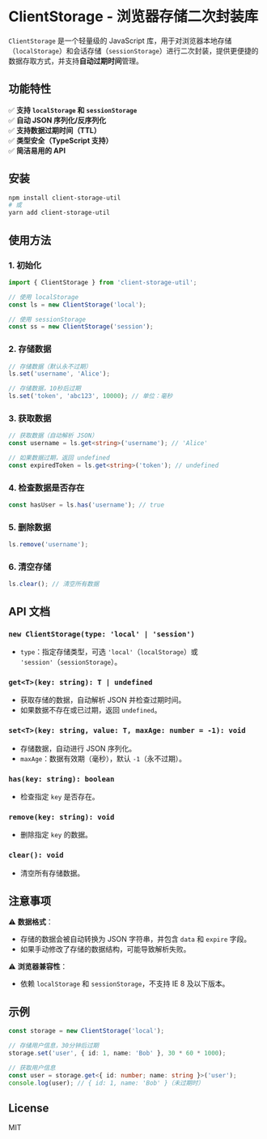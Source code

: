 # ClientStorage - 浏览器存储二次封装库

`ClientStorage` 是一个轻量级的 JavaScript 库，用于对浏览器本地存储（`localStorage`）和会话存储（`sessionStorage`）进行二次封装，提供更便捷的数据存取方式，并支持**自动过期时间**管理。

## 功能特性

✅ **支持 `localStorage` 和 `sessionStorage`**  
✅ **自动 JSON 序列化/反序列化**  
✅ **支持数据过期时间（TTL）**  
✅ **类型安全（TypeScript 支持）**  
✅ **简洁易用的 API**

## 安装

```bash
npm install client-storage-util
# 或
yarn add client-storage-util
```

## 使用方法

### 1. 初始化

```ts
import { ClientStorage } from 'client-storage-util';

// 使用 localStorage
const ls = new ClientStorage('local');

// 使用 sessionStorage
const ss = new ClientStorage('session');
```

### 2. 存储数据

```ts
// 存储数据（默认永不过期）
ls.set('username', 'Alice');

// 存储数据，10秒后过期
ls.set('token', 'abc123', 10000); // 单位：毫秒
```

### 3. 获取数据

```ts
// 获取数据（自动解析 JSON）
const username = ls.get<string>('username'); // 'Alice'

// 如果数据过期，返回 undefined
const expiredToken = ls.get<string>('token'); // undefined
```

### 4. 检查数据是否存在

```ts
const hasUser = ls.has('username'); // true
```

### 5. 删除数据

```ts
ls.remove('username');
```

### 6. 清空存储

```ts
ls.clear(); // 清空所有数据
```

## API 文档

### `new ClientStorage(type: 'local' | 'session')`

- `type`：指定存储类型，可选 `'local'`（`localStorage`）或 `'session'`（`sessionStorage`）。

### `get<T>(key: string): T | undefined`

- 获取存储的数据，自动解析 JSON 并检查过期时间。
- 如果数据不存在或已过期，返回 `undefined`。

### `set<T>(key: string, value: T, maxAge: number = -1): void`

- 存储数据，自动进行 JSON 序列化。
- `maxAge`：数据有效期（毫秒），默认 `-1`（永不过期）。

### `has(key: string): boolean`

- 检查指定 `key` 是否存在。

### `remove(key: string): void`

- 删除指定 `key` 的数据。

### `clear(): void`

- 清空所有存储数据。

## 注意事项

⚠ **数据格式**：

- 存储的数据会被自动转换为 JSON 字符串，并包含 `data` 和 `expire` 字段。
- 如果手动修改了存储的数据结构，可能导致解析失败。

⚠ **浏览器兼容性**：

- 依赖 `localStorage` 和 `sessionStorage`，不支持 IE 8 及以下版本。

## 示例

```ts
const storage = new ClientStorage('local');

// 存储用户信息，30分钟后过期
storage.set('user', { id: 1, name: 'Bob' }, 30 * 60 * 1000);

// 获取用户信息
const user = storage.get<{ id: number; name: string }>('user');
console.log(user); // { id: 1, name: 'Bob' }（未过期时）
```

## License

MIT
